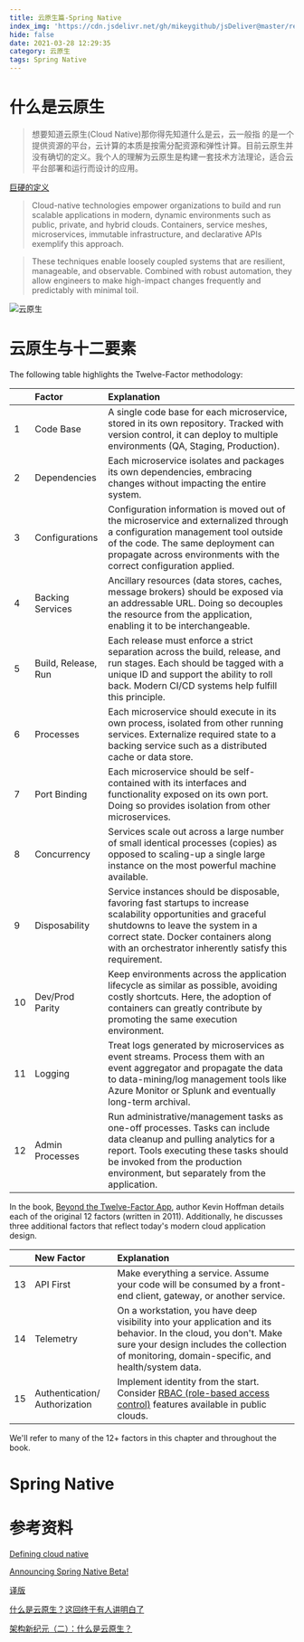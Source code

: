 ```yaml
---
title: 云原生篇-Spring Native
index_img: 'https://cdn.jsdelivr.net/gh/mikeygithub/jsDeliver@master/resource/img/spring-native.png'
hide: false
date: 2021-03-28 12:29:35
category: 云原生
tags: Spring Native
---
```


# 什么是云原生

>想要知道云原生(Cloud Native)那你得先知道什么是云，云一般指 的是一个提供资源的平台，云计算的本质是按需分配资源和弹性计算。目前云原生并没有确切的定义。我个人的理解为云原生是构建一套技术方法理论，适合云平台部署和运行而设计的应用。

[巨硬的定义](https://docs.microsoft.com/en-us/dotnet/architecture/cloud-native/definition)

>Cloud-native technologies empower organizations to build and run scalable applications in modern, dynamic environments such as public, private, and hybrid clouds. Containers, service meshes, microservices, immutable infrastructure, and declarative APIs exemplify this approach.
 
>These techniques enable loosely coupled systems that are resilient, manageable, and observable. Combined with robust automation, they allow engineers to make high-impact changes frequently and predictably with minimal toil.

![云原生](https://cdn.jsdelivr.net/gh/mikeygithub/jsDeliver@master/resource/img//cloud-native-foundational-pillars.png)

# 云原生与十二要素

The following table highlights the Twelve-Factor methodology:

|      | Factor              | Explanation                                                  |
| :--- | :------------------ | :----------------------------------------------------------- |
| 1    | Code Base           | A single code base for each microservice, stored in its own repository. Tracked with version control, it can deploy to multiple environments (QA, Staging, Production). |
| 2    | Dependencies        | Each microservice isolates and packages its own dependencies, embracing changes without impacting the entire system. |
| 3    | Configurations      | Configuration information is moved out of the microservice and externalized through a configuration management tool outside of the code. The same deployment can propagate across environments with the correct configuration applied. |
| 4    | Backing Services    | Ancillary resources (data stores, caches, message brokers) should be exposed via an addressable URL. Doing so decouples the resource from the application, enabling it to be interchangeable. |
| 5    | Build, Release, Run | Each release must enforce a strict separation across the build, release, and run stages. Each should be tagged with a unique ID and support the ability to roll back. Modern CI/CD systems help fulfill this principle. |
| 6    | Processes           | Each microservice should execute in its own process, isolated from other running services. Externalize required state to a backing service such as a distributed cache or data store. |
| 7    | Port Binding        | Each microservice should be self-contained with its interfaces and functionality exposed on its own port. Doing so provides isolation from other microservices. |
| 8    | Concurrency         | Services scale out across a large number of small identical processes (copies) as opposed to scaling-up a single large instance on the most powerful machine available. |
| 9    | Disposability       | Service instances should be disposable, favoring fast startups to increase scalability opportunities and graceful shutdowns to leave the system in a correct state. Docker containers along with an orchestrator inherently satisfy this requirement. |
| 10   | Dev/Prod Parity     | Keep environments across the application lifecycle as similar as possible, avoiding costly shortcuts. Here, the adoption of containers can greatly contribute by promoting the same execution environment. |
| 11   | Logging             | Treat logs generated by microservices as event streams. Process them with an event aggregator and propagate the data to data-mining/log management tools like Azure Monitor or Splunk and eventually long-term archival. |
| 12   | Admin Processes     | Run administrative/management tasks as one-off processes. Tasks can include data cleanup and pulling analytics for a report. Tools executing these tasks should be invoked from the production environment, but separately from the application. |


In the book, [Beyond the Twelve-Factor App](https://content.pivotal.io/blog/beyond-the-twelve-factor-app), author Kevin Hoffman details each of the original 12 factors (written in 2011). Additionally, he discusses three additional factors that reflect today's modern cloud application design.
  
  |      | New Factor                    | Explanation                                                  |
  | :--- | :---------------------------- | :----------------------------------------------------------- |
  | 13   | API First                     | Make everything a service. Assume your code will be consumed by a front-end client, gateway, or another service. |
  | 14   | Telemetry                     | On a workstation, you have deep visibility into your application and its behavior. In the cloud, you don't. Make sure your design includes the collection of monitoring, domain-specific, and health/system data. |
  | 15   | Authentication/ Authorization | Implement identity from the start. Consider [RBAC (role-based access control)](https://docs.microsoft.com/en-us/azure/role-based-access-control/overview) features available in public clouds. |
  
  We'll refer to many of the 12+ factors in this chapter and throughout the book.

# Spring Native




# 参考资料

[Defining cloud native](https://docs.microsoft.com/en-us/dotnet/architecture/cloud-native/definition)

[Announcing Spring Native Beta!](https://spring.io/blog/2021/03/11/announcing-spring-native-beta)  

[译版](https://jishuin.proginn.com/p/763bfbd4d072)

[什么是云原生？这回终于有人讲明白了](https://zhuanlan.zhihu.com/p/150190166)

[架构新纪元（二）：什么是云原生？](https://www.infoq.cn/article/xpFP8uclTKJQhhFqDyjZ)
